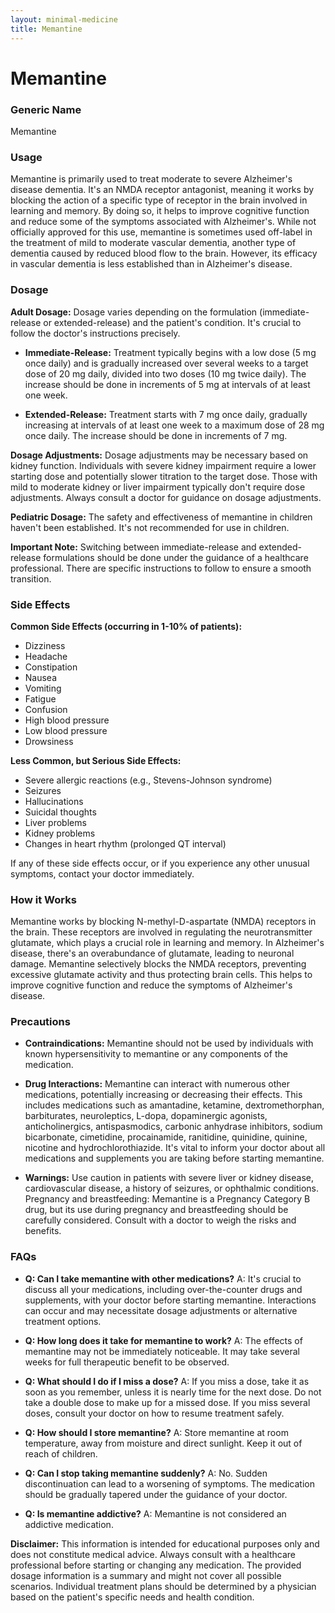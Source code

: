 ```yaml
---
layout: minimal-medicine
title: Memantine
---
```


# Memantine
### Generic Name
Memantine

### Usage
Memantine is primarily used to treat moderate to severe Alzheimer's disease dementia.  It's an NMDA receptor antagonist, meaning it works by blocking the action of a specific type of receptor in the brain involved in learning and memory. By doing so, it helps to improve cognitive function and reduce some of the symptoms associated with Alzheimer's.  While not officially approved for this use, memantine is sometimes used off-label in the treatment of mild to moderate vascular dementia,  another type of dementia caused by reduced blood flow to the brain.  However, its efficacy in vascular dementia is less established than in Alzheimer's disease.

### Dosage

**Adult Dosage:**  Dosage varies depending on the formulation (immediate-release or extended-release) and the patient's condition.  It's crucial to follow the doctor's instructions precisely.

* **Immediate-Release:**  Treatment typically begins with a low dose (5 mg once daily) and is gradually increased over several weeks to a target dose of 20 mg daily, divided into two doses (10 mg twice daily). The increase should be done in increments of 5 mg at intervals of at least one week.

* **Extended-Release:**  Treatment starts with 7 mg once daily, gradually increasing at intervals of at least one week to a maximum dose of 28 mg once daily.  The increase should be done in increments of 7 mg.

**Dosage Adjustments:**  Dosage adjustments may be necessary based on kidney function. Individuals with severe kidney impairment require a lower starting dose and potentially slower titration to the target dose.  Those with mild to moderate kidney or liver impairment typically don't require dose adjustments. Always consult a doctor for guidance on dosage adjustments.


**Pediatric Dosage:** The safety and effectiveness of memantine in children haven't been established. It's not recommended for use in children.

**Important Note:** Switching between immediate-release and extended-release formulations should be done under the guidance of a healthcare professional.  There are specific instructions to follow to ensure a smooth transition.

### Side Effects

**Common Side Effects (occurring in 1-10% of patients):**

* Dizziness
* Headache
* Constipation
* Nausea
* Vomiting
* Fatigue
* Confusion
* High blood pressure
* Low blood pressure
* Drowsiness


**Less Common, but Serious Side Effects:**

* Severe allergic reactions (e.g., Stevens-Johnson syndrome)
* Seizures
* Hallucinations
* Suicidal thoughts
* Liver problems
* Kidney problems
* Changes in heart rhythm (prolonged QT interval)

If any of these side effects occur, or if you experience any other unusual symptoms, contact your doctor immediately.


### How it Works

Memantine works by blocking N-methyl-D-aspartate (NMDA) receptors in the brain.  These receptors are involved in regulating the neurotransmitter glutamate, which plays a crucial role in learning and memory.  In Alzheimer's disease, there's an overabundance of glutamate, leading to neuronal damage. Memantine selectively blocks the NMDA receptors, preventing excessive glutamate activity and thus protecting brain cells. This helps to improve cognitive function and reduce the symptoms of Alzheimer's disease.


### Precautions

* **Contraindications:** Memantine should not be used by individuals with known hypersensitivity to memantine or any components of the medication.

* **Drug Interactions:** Memantine can interact with numerous other medications, potentially increasing or decreasing their effects. This includes medications such as amantadine, ketamine, dextromethorphan, barbiturates, neuroleptics, L-dopa, dopaminergic agonists, anticholinergics, antispasmodics, carbonic anhydrase inhibitors, sodium bicarbonate, cimetidine, procainamide, ranitidine, quinidine, quinine, nicotine and hydrochlorothiazide. It's vital to inform your doctor about all medications and supplements you are taking before starting memantine.

* **Warnings:**  Use caution in patients with severe liver or kidney disease, cardiovascular disease, a history of seizures, or ophthalmic conditions.  Pregnancy and breastfeeding:  Memantine is a Pregnancy Category B drug, but its use during pregnancy and breastfeeding should be carefully considered.  Consult with a doctor to weigh the risks and benefits.


### FAQs

* **Q: Can I take memantine with other medications?**  A: It's crucial to discuss all your medications, including over-the-counter drugs and supplements, with your doctor before starting memantine.  Interactions can occur and may necessitate dosage adjustments or alternative treatment options.

* **Q: How long does it take for memantine to work?** A:  The effects of memantine may not be immediately noticeable.  It may take several weeks for full therapeutic benefit to be observed.

* **Q: What should I do if I miss a dose?** A: If you miss a dose, take it as soon as you remember, unless it is nearly time for the next dose. Do not take a double dose to make up for a missed dose.  If you miss several doses, consult your doctor on how to resume treatment safely.

* **Q: How should I store memantine?** A: Store memantine at room temperature, away from moisture and direct sunlight. Keep it out of reach of children.

* **Q: Can I stop taking memantine suddenly?** A:  No.  Sudden discontinuation can lead to a worsening of symptoms.  The medication should be gradually tapered under the guidance of your doctor.

* **Q:  Is memantine addictive?** A:  Memantine is not considered an addictive medication.


**Disclaimer:** This information is intended for educational purposes only and does not constitute medical advice. Always consult with a healthcare professional before starting or changing any medication.  The provided dosage information is a summary and might not cover all possible scenarios.  Individual treatment plans should be determined by a physician based on the patient's specific needs and health condition.
